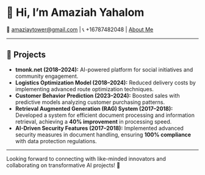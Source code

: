 # 👋 Hi, I’m Amaziah Yahalom
📧 amaziaytower@gmail.com | 📞 +16787482048 | [About Me](https://amazia-ai-portfolio.vercel.app/) 

---

## 🚀 Projects
- **tmonk.net (2018–2024):** AI-powered platform for social initiatives and community engagement.  
- **Logistics Optimization Model (2018–2024):** Reduced delivery costs by implementing advanced route optimization techniques.  
- **Customer Behavior Prediction (2023–2024):** Boosted sales with predictive models analyzing customer purchasing patterns.  
- **Retrieval Augmented Generation (RAG) System (2017–2018):** Developed a system for efficient document processing and information retrieval, achieving a **40% improvement** in processing speed.  
- **AI-Driven Security Features (2017–2018):** Implemented advanced security measures in document handling, ensuring **100% compliance** with data protection regulations.

---

Looking forward to connecting with like-minded innovators and collaborating on transformative AI projects! 🚀
